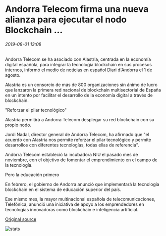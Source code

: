# Andorra Telecom firma una nueva alianza para ejecutar el nodo Blockchain ...

###### 2019-08-01 13:08

Andorra Telecom se ha asociado con Alastria, centrada en la economía digital española, para integrar la tecnología blockchain en sus procesos internos, informó el medio de noticias en español Diari d'Andorra el 1 de agosto.

Alastria es un consorcio de más de 800 organizaciones sin ánimo de lucro que lanzaron la primera red nacional de blockchain multisectorial de España en un intento por facilitar el desarrollo de la economía digital a través de blockchain.

"Reforzar el pilar tecnológico"

Alastria permitirá a Andorra Telecom desplegar su red blockchain con su propio nodo.

Jordi Nadal, director general de Andorra Telecom, ha afirmado que "el acuerdo con Alastria nos permite reforzar el pilar tecnológico y permite desarrollos con diferentes tecnologías, todas ellas de referencia".

Andorra Telecom estableció la incubadora NIU el pasado mes de noviembre, con el objetivo de fomentar el emprendimiento en el campo de la tecnología.

Pero la educación primero

En febrero, el gobierno de Andorra anunció que implementará la tecnología blockchain en el sistema de educación superior del país.

Ese mismo mes, la mayor multinacional española de telecomunicaciones, Telefónica, anunció una iniciativa de apoyo a los emprendedores en tecnologías innovadoras como blockchain e inteligencia artificial.

[Original source](https://cointelegraph.com/news/andorra-telecom-inks-new-partnership-to-run-blockchain-node)

![stats](https://c.statcounter.com/11760860/0/a89fa40b/1/ "stats")